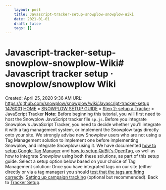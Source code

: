 ```yaml
---
 	layout: post
 	title: Javascript-tracker-setup-snowplow-snowplow-Wiki
 	date: 2021-01-01
 	draft: false
 	tags: []
---
```


# Javascript-tracker-setup-snowplow-snowplow-Wiki# Javascript tracker setup · snowplow/snowplow Wiki
Created: April 25, 2020 9:36 AM
URL: https://github.com/snowplow/snowplow/wiki/Javascript-tracker-setup
[1476001](Javascript%20tracker%20setup%20%C2%B7%20snowplow%20snowplow%20Wiki%20d7e6ff9033944754bc6fd471f864546b/1476001)
[HOME](https://github.com/snowplow/snowplow/wiki/Home) » [SNOWPLOW SETUP GUIDE](https://github.com/snowplow/snowplow/wiki/Snowplow-setup-guide) » [Step 2: setup a Tracker](https://github.com/snowplow/snowplow/wiki/Setting-up-a-Tracker) » JavaScript Tracker
**Note:** Before beginning this tutorial, you will first need to host the Snowplow JavaScript tracker file `sp.js`.
Before you integrate Snowplow's JavaScript Tracker, you need to decide whether you'll integrate it with a tag management system, or implement the Snowplow tags directly onto your site.
We strongly advise new Snowplow users who are not using a Tag Management solution to implement one before implementing Snowplow, and integrate Snowplow using it.
We have documented [how to setup Google Tag Manager](https://github.com/snowplow/snowplow/wiki/Integrating-Javascript-tags-with-Google-Tag-Manager) and [how to setup QuBit's OpenTag](https://github.com/snowplow/snowplow/wiki/Integrating-Javascript-tags-with-QuBit-OpenTag), as well as how to integrate Snowplow using both these solutions, as part of this setup guide.
Select a setup option below based on your choice of Tag Management solution:
Once you have integrated tags on our site (either directly or via a tag manager) you should [test that the tags are firing correctly](https://github.com/snowplow/snowplow/wiki/Testing-the-Javascript-tracker-is-firing).
[Setting up campaign tracking](https://github.com/snowplow/snowplow/wiki/tracking-your-marketing-campaigns) (optional but recommended).
Back to [Tracker Setup](https://github.com/snowplow/snowplow/wiki/Setting-up-a-tracker).
